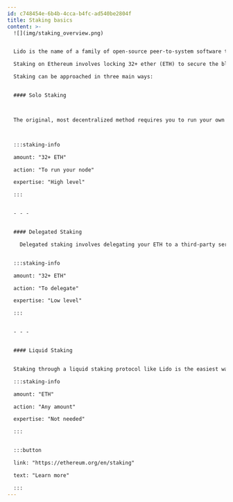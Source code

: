 ```yaml
---
id: c748454e-6b4b-4cca-b4fc-ad540be2804f
title: Staking basics
content: >-
  ![](img/staking_overview.png)


  Lido is the name of a family of open-source peer-to-system software tools deployed and functioning on Ethereum, focused on facilitating the security of the network with liquid staking. Liquid staking connects individuals and institutions looking to stake their ETH (provide security to the Ethereum network and earn staking rewards) with Node Operators running the infrastructure required for staking. Lido further enables users to mint transferable liquid staking tokens that receive rewards linked to staking, unlocking other activities, including DeFi.

  Staking on Ethereum involves locking 32+ ether (ETH) to secure the blockchain by running a network validator. Validators propose and validate blocks, earning rewards for performing their duties timely and correctly, or facing penalties for downtime or rule violations.

  Staking can be approached in three main ways:


  #### Solo Staking



  The original, most decentralized method requires you to run your own validator node. It demands 32 ETH+ per validator, technical expertise, and ongoing maintenance. Solo stakers have full control over funds and keys and bear all operational responsibilities and risks.



  :::staking-info

  amount: "32+ ETH"

  action: "To run your node"

  expertise: "High level"

  :::


  - - -


  #### Delegated Staking

    Delegated staking involves delegating your ETH to a third-party service provider, which is often a single Node Operator, but may be a custodial service that sub-contracts to Node Operators. This approach lowers technical barriers and reduces the minimum ETH requirement to stake. Depending on the setup, delegated staking can be custodial or non-custodial, meaning you may retain full control over your funds or entrust them to the service provider. It also relies on the provider's integrity and security practices.


  :::staking-info

  amount: "32+ ETH"

  action: "To delegate"

  expertise: "Low level"

  :::


  - - -


  #### Liquid Staking


  Staking through a liquid staking protocol like Lido is the easiest way to stake. ETH deposits receive a token representing staked ETH. Liquid staking tokens accrue rewards (and potential penalties) and can be freely transferred, used in DeFi, or redeemed for ETH, combining staking rewards with liquidity.

  :::staking-info

  amount: "ETH"

  action: "Any amount"

  expertise: "Not needed"

  :::


  :::button

  link: "https://ethereum.org/en/staking"

  text: "Learn more"

  :::
---
```

